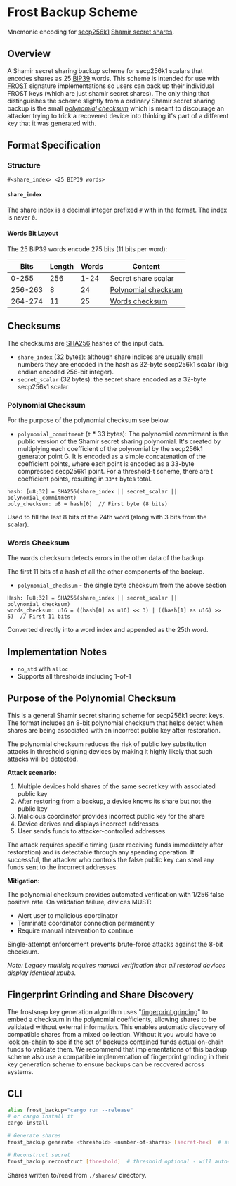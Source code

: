 # Frost Backup Scheme

Mnemonic encoding for [secp256k1] [Shamir secret shares].

## Overview

A Shamir secret sharing backup scheme for secp256k1 scalars that encodes shares as 25 [BIP39] words. This scheme is intended for use with [FROST] signature implementations so users can back up their individual FROST keys (which are just shamir secret shares). The only thing that distinguishes the scheme slightly from a ordinary Shamir secret sharing backup is the small *[polynomial checksum](#polynomial-checksum)* which is meant to discourage an attacker trying to trick a recovered device into thinking it's part of a different key that it was generated with.

## Format Specification

### Structure

```
#<share_index> <25 BIP39 words>
```

#### `share_index`

The share index is a decimal integer prefixed `#` with in the format. The index is never `0`. 

#### Words Bit Layout

The 25 BIP39 words encode 275 bits (11 bits per word):

| Bits     | Length | Words    | Content                |
|----------|--------|----------|------------------------|
| 0-255    | 256    | 1-24     | Secret share scalar    |
| 256-263  | 8      | 24       | [Polynomial checksum](#polynomial-checksum)    |
| 264-274  | 11     | 25       | [Words checksum](#words-checksum)         |

## Checksums

The checksums are [SHA256] hashes of the input data.

- `share_index` (32 bytes): although share indices are usually small numbers they are encoded in the hash as 32-byte secp256k1 scalar (big endian encoded 256-bit integer).
- `secret_scalar` (32 bytes): the secret share encoded as a 32-byte secp256k1 scalar

### Polynomial Checksum

For the purpose of the polynomial checksum see below.

- `polynomial_commitment` (`t` * 33 bytes): The polynomial commitment is the public version of the Shamir secret sharing polynomial. It's created by multiplying each coefficient of the polynomial by the secp256k1 generator point G. It is encoded as a simple concatenation of the coefficient points, where each point is encoded as a 33-byte compressed secp256k1 point. For a threshold-t scheme, there are t coefficient points, resulting in `33*t` bytes total.

```
hash: [u8;32] = SHA256(share_index || secret_scalar || polynomial_commitment)
poly_checksum: u8 = hash[0]  // First byte (8 bits)
```
Used to fill the last 8 bits of the 24th word (along with 3 bits from the scalar).

### Words Checksum

The words checksum detects errors in the other data of the backup.

The first 11 bits of a hash of all the other components of the backup.

- `polynomial_checksum` - the single byte checksum from the above section

```
Hash: [u8;32] = SHA256(share_index || secret_scalar || polynomial_checksum)
words_checksum: u16 = ((hash[0] as u16) << 3) | ((hash[1] as u16) >> 5)  // First 11 bits
```

Converted directly into a word index and appended as the 25th word.

## Implementation Notes

- `no_std` with `alloc`
- Supports all thresholds including 1-of-1

## Purpose of the Polynomial Checksum

This is a general Shamir secret sharing scheme for secp256k1 secret keys. The format includes an 8-bit polynomial checksum that helps detect when shares are being associated with an incorrect public key after restoration.

The polynomial checksum reduces the risk of public key substitution attacks in threshold signing devices by making it highly likely that such attacks will be detected.

**Attack scenario:**
1. Multiple devices hold shares of the same secret key with associated public key
2. After restoring from a backup, a device knows its share but not the public key
3. Malicious coordinator provides incorrect public key for the share
4. Device derives and displays incorrect addresses
5. User sends funds to attacker-controlled addresses

The attack requires specific timing (user receiving funds immediately after restoration) and is detectable through any spending operation. If successful, the attacker who controls the false public key can steal any funds sent to the incorrect addresses.

**Mitigation:**

The polynomial checksum provides automated verification with 1/256 false positive rate. On validation failure, devices MUST:
- Alert user to malicious coordinator
- Terminate coordinator connection permanently
- Require manual intervention to continue

Single-attempt enforcement prevents brute-force attacks against the 8-bit checksum.

*Note: Legacy multisig requires manual verification that all restored devices display identical xpubs.*


## Fingerprint Grinding and Share Discovery

The frostsnap key generation algorithm uses "[fingerprint grinding][fingerprint-grinding]" to embed a checksum in the polynomial coefficients, allowing shares to be validated without external information. This enables automatic discovery of compatible shares from a mixed collection. Without it you would have to look on-chain to see if the set of backups contained funds actual on-chain funds to validate them.
We recommend that implementations of this backup scheme also use a compatible implementation of fingerprint grinding in their key generation scheme to ensure backups can be recovered across systems.

## CLI

```bash
alias frost_backup="cargo run --release"
# or cargo install it
cargo install

# Generate shares
frost_backup generate <threshold> <number-of-shares> [secret-hex]  # secret optional - will generate random if not provided

# Reconstruct secret
frost_backup reconstruct [threshold]  # threshold optional - will auto-discover if not provided
```

Shares written to/read from `./shares/` directory.

[secp256k1]: https://en.bitcoin.it/wiki/Secp256k1
[Shamir secret shares]: https://en.wikipedia.org/wiki/Shamir%27s_secret_sharing
[BIP39]: https://github.com/bitcoin/bips/blob/master/bip-0039.mediawiki
[FROST]: https://datatracker.ietf.org/doc/draft-irtf-cfrg-frost/
[SHA256]: https://en.wikipedia.org/wiki/SHA-2
[fingerprint-grinding]: https://github.com/BlockstreamResearch/bip-frost-dkg#fingerprinting-key-generation
